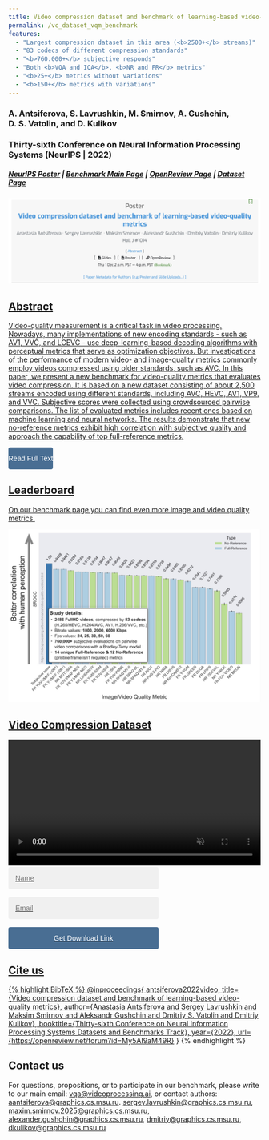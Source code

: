 ```yaml
---
title: Video compression dataset and benchmark of learning-based video-quality metrics
permalink: /vc_dataset_vqm_benchmark
features:
  - "Largest compression dataset in this area (<b>2500+</b> streams)"
  - "83 codecs of different compression standards"
  - "<b>760.000+</b> subjective responds"
  - "Both <b>VQA and IQA</b>, <b>NR and FR</b> metrics"
  - "<b>25+</b> metrics without variations"
  - "<b>150+</b> metrics with variations"
---
```


### A. Antsiferova, S. Lavrushkin, M. Smirnov, A. Gushchin,<br>D. S. Vatolin, and D. Kulikov

### Thirty-sixth Conference on Neural Information Processing Systems (NeurIPS | 2022) 

<link rel="stylesheet" href="https://cdnjs.cloudflare.com/ajax/libs/font-awesome/4.7.0/css/font-awesome.min.css">
<script src="https://code.highcharts.com/highcharts.js"></script>
<script src="https://code.highcharts.com/modules/exporting.js"></script>
<script src="https://code.highcharts.com/modules/export-data.js"></script>
<script src="https://code.highcharts.com/modules/accessibility.js"></script>
<script src="https://ajax.googleapis.com/ajax/libs/jquery/1.8.2/jquery.min.js"></script>
<script src="https://code.highcharts.com/highcharts-more.js"></script>
<link rel="stylesheet" type="text/css" href="https://cdn.datatables.net/1.10.22/css/jquery.dataTables.css">
<script type="text/javascript" charset="utf8"
   src="https://cdn.datatables.net/1.10.22/js/jquery.dataTables.js"></script>
<link rel="stylesheet" href="https://cdnjs.cloudflare.com/ajax/libs/font-awesome/4.7.0/css/font-awesome.min.css">

<style>
    .subproject-links {
        display: flex;
        flex-wrap: wrap;
        margin-top: 20px;
    }

    .subproject-links a {
        background-color: #f0f0f0;
        color: black;
        font-size: 16px;
        padding: 10px 15px;

        text-align: center;
        text-decoration: none;

        margin: 4px 8px;
        border-radius: 10px;
    }

    .subproject-links a:hover {
        background-color: #e0e0e0;
        text-decoration: none;
    }

</style>



##### [NeurIPS Poster](https://neurips.cc/virtual/2022/poster/55617) | [Benchmark Main Page](https://videoprocessing.ai/benchmarks/video-quality-metrics.html) | [OpenReview Page](https://openreview.net/forum?id=My5AI9aM49R) | [Dataset Page](https://videoprocessing.ai/datasets/vqa.html) 

<a target="_blank" href="https://neurips.cc/virtual/2022/poster/55617"><img src="/assets/img/papers/video_compression_dataset_and_benchmark/paper_preview.jpg">

## Abstract
Video-quality measurement is a critical task in video processing. Nowadays, many implementations of new encoding standards - such as AV1, VVC, and LCEVC - use deep-learning-based decoding algorithms with perceptual metrics that serve as optimization objectives. But investigations of the performance of modern video- and image-quality metrics commonly employ videos compressed using older standards, such as AVC. In this paper, we present a new benchmark for video-quality metrics that evaluates video compression. It is based on a new dataset consisting of about 2,500 streams encoded using different standards, including AVC, HEVC, AV1, VP9, and VVC.  Subjective scores were collected using crowdsourced pairwise comparisons. The list of evaluated metrics includes recent ones based on machine learning and neural networks. The results demonstrate that new no-reference metrics exhibit high correlation with subjective quality and approach the capability of top full-reference metrics.

<link rel="stylesheet" href="https://cdnjs.cloudflare.com/ajax/libs/font-awesome/4.7.0/css/font-awesome.min.css">

<!-- And then use -->
<div>
    <button class="download-button" role="button" onclick="location.href = 'https://openreview.net/pdf?id=My5AI9aM49R'">
        <i class="fa fa-download"></i>
        Read Full Text
    </button>
    <p class="download-button-caption"></p>
</div>


## Leaderboard

On our benchmark page you can find even more image and video quality metrics. 

<a target="_blank" href="https://videoprocessing.ai/benchmarks/video-quality-metrics_both.html"><img src = "/assets/img/papers/video_compression_dataset_and_benchmark/full_dataset_results.jpg">

## Video Compression Dataset


<style>
    input {
        padding: 1em;
        border: 0;
        background-color: #F0F0F0;
        border-radius: 4px;
        font-size: 1em;
    }

    button {
        padding: 1em 0;
        border: 0;
        border-radius: 4px;
        background-color: #496E93;
        color: white;
        cursor: pointer;
        font-size: 1em;
    }

    form {
        display: flex;
        flex-direction: column;
        gap: 1rem;
        max-width: 300px;
    }
</style>



<video autoplay loop muted playsinline width="100%">
    <source src="/assets/videos/papers/dataset_preview.webm" type='video/webm'>
</video>

<form action="https://download.compression.ru/mailer_savam/SAVAM_Request_Mail_sender.php" method="POST">
     <input type="text" name="name" placeholder="Name" required="">
     <input type="text" name="email" placeholder="Email" required="">
     <input type="hidden" name="WorkName" value="Dataset">
     <input type="hidden" name="submit" value="VQA_submit">
     <button>Get Download Link</button>
</form>

## <span id="cite"></span> Cite us

{% highlight BibTeX %}
@inproceedings{
    antsiferova2022video,
    title={Video compression dataset and benchmark of learning-based video-quality metrics},
    author={Anastasia Antsiferova and Sergey Lavrushkin and Maksim Smirnov and Aleksandr Gushchin and Dmitriy S. Vatolin and Dmitriy Kulikov},
    booktitle={Thirty-sixth Conference on Neural Information Processing Systems Datasets and Benchmarks Track},
    year={2022},
    url={https://openreview.net/forum?id=My5AI9aM49R}
}
{% endhighlight %}


## Contact us

For questions, propositions, or to participate in our benchmark, please write to our main email:  <vqa@videoprocessing.ai>, or contact authors: <aantsiferova@graphics.cs.msu.ru>. <sergey.lavrushkin@graphics.cs.msu.ru>, <maxim.smirnov.2025@graphics.cs.msu.ru>, <alexander.gushchin@graphics.cs.msu.ru>, <dmitriy@graphics.cs.msu.ru>, <dkulikov@graphics.cs.msu.ru>

